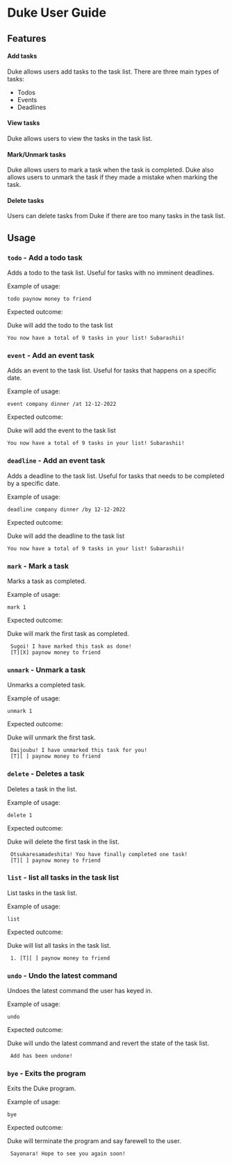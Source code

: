 # Duke User Guide

## Features
#### Add tasks 
Duke allows users add tasks to the task list. 
There are three main types of tasks: 
- Todos 
- Events 
- Deadlines 

#### View tasks
Duke allows users to view the tasks in the task list. 

#### Mark/Unmark tasks 
Duke allows users to mark a task when the task is completed. Duke also allows
users to unmark the task if they made a mistake when marking the task. 

#### Delete tasks 
Users can delete tasks from Duke if there are too many tasks in the task list. 


## Usage 

### `todo` - Add a todo task

Adds a todo to the task list. Useful for tasks with no imminent deadlines. 

Example of usage: 

`todo paynow money to friend`

Expected outcome:

Duke will add the todo to the task list

```
You now have a total of 9 tasks in your list! Subarashii!
```

### `event` - Add an event task

Adds an event to the task list. Useful for tasks that happens on a specific date.

Example of usage:

`event company dinner /at 12-12-2022`

Expected outcome:

Duke will add the event to the task list

```
You now have a total of 9 tasks in your list! Subarashii!
```

### `deadline` - Add an event task

Adds a deadline to the task list. Useful for tasks that needs to be completed by a specific date.

Example of usage:

`deadline company dinner /by 12-12-2022`

Expected outcome:

Duke will add the deadline to the task list

```
You now have a total of 9 tasks in your list! Subarashii!
```

### `mark` - Mark a task

Marks a task as completed. 

Example of usage:

`mark 1`

Expected outcome:

Duke will mark the first task as completed.

```
 Sugoi! I have marked this task as done!
 [T][X] paynow money to friend
```

### `unmark` - Unmark a task

Unmarks a completed task.

Example of usage:

`unmark 1`

Expected outcome:

Duke will unmark the first task.

```
 Daijoubu! I have unmarked this task for you!
 [T][ ] paynow money to friend
```

### `delete` - Deletes a task

Deletes a task in the list.

Example of usage:

`delete 1`

Expected outcome:

Duke will delete the first task in the list.

```
 Otsukaresamadeshita! You have finally completed one task!
 [T][ ] paynow money to friend
```


### `list` - list all tasks in the task list

List tasks in the task list.

Example of usage:

`list`

Expected outcome:

Duke will list all tasks in the task list. 

```
 1. [T][ ] paynow money to friend
```



### `undo` - Undo the latest command

Undoes the latest command the user has keyed in.

Example of usage:

`undo`

Expected outcome:

Duke will undo the latest command and revert the state of the task list.

```
 Add has been undone!
```

### `bye` - Exits the program

Exits the Duke program.

Example of usage:

`bye`

Expected outcome:

Duke will terminate the program and say farewell to the user.

```
 Sayonara! Hope to see you again soon!
```










